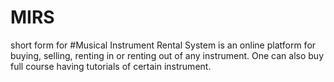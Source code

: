 # MIRS 
short form for 
#Musical Instrument Rental System 
is an online platform for buying, selling, renting in or renting out of any instrument. One can also buy full course having tutorials of certain instrument. 
